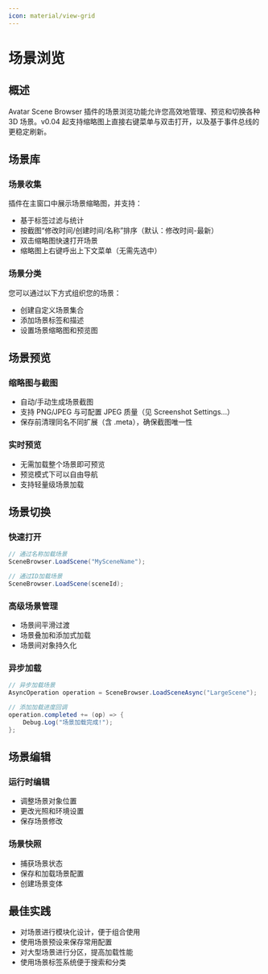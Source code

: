 ```yaml
---
icon: material/view-grid
---
```


# 场景浏览

## 概述

Avatar Scene Browser 插件的场景浏览功能允许您高效地管理、预览和切换各种 3D 场景。v0.04 起支持缩略图上直接右键菜单与双击打开，以及基于事件总线的更稳定刷新。

## 场景库

### 场景收集

插件在主窗口中展示场景缩略图，并支持：
- 基于标签过滤与统计
- 按截图“修改时间/创建时间/名称”排序（默认：修改时间-最新）
- 双击缩略图快速打开场景
- 缩略图上右键呼出上下文菜单（无需先选中）

### 场景分类

您可以通过以下方式组织您的场景：
- 创建自定义场景集合
- 添加场景标签和描述
- 设置场景缩略图和预览图

## 场景预览

### 缩略图与截图

- 自动/手动生成场景截图
- 支持 PNG/JPEG 与可配置 JPEG 质量（见 Screenshot Settings...）
- 保存前清理同名不同扩展（含 .meta），确保截图唯一性

### 实时预览

- 无需加载整个场景即可预览
- 预览模式下可以自由导航
- 支持轻量级场景加载

## 场景切换

### 快速打开

```csharp
// 通过名称加载场景
SceneBrowser.LoadScene("MySceneName");

// 通过ID加载场景
SceneBrowser.LoadScene(sceneId);
```

### 高级场景管理

- 场景间平滑过渡
- 场景叠加和添加式加载
- 场景间对象持久化

### 异步加载

```csharp
// 异步加载场景
AsyncOperation operation = SceneBrowser.LoadSceneAsync("LargeScene");

// 添加加载进度回调
operation.completed += (op) => {
    Debug.Log("场景加载完成!");
};
```

## 场景编辑

### 运行时编辑

- 调整场景对象位置
- 更改光照和环境设置
- 保存场景修改

### 场景快照

- 捕获场景状态
- 保存和加载场景配置
- 创建场景变体

## 最佳实践

- 对场景进行模块化设计，便于组合使用
- 使用场景预设来保存常用配置
- 对大型场景进行分区，提高加载性能
- 使用场景标签系统便于搜索和分类 
